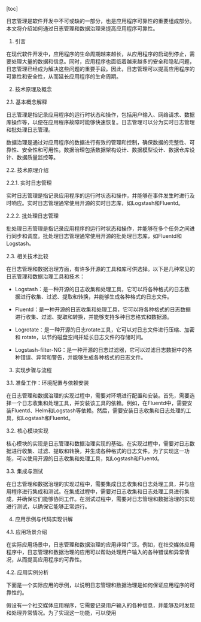 
[toc]                    
                
                
日志管理是软件开发中不可或缺的一部分，也是应用程序可靠性的重要组成部分。本文将介绍如何通过日志管理和数据治理来提高应用程序可靠性。

1. 引言

在现代软件开发中，应用程序的生命周期越来越长，从应用程序的启动到停止，需要处理大量的数据和信息。同时，应用程序也面临着越来越多的安全和隐私问题，日志管理已经成为解决这些问题的重要手段。因此，日志管理可以提高应用程序的可靠性和安全性，从而延长应用程序的生命周期。

2. 技术原理及概念

2.1. 基本概念解释

日志管理是指记录应用程序的运行时状态和操作，包括用户输入、网络请求、数据库操作等，以便在应用程序故障时能够快速恢复。日志管理可以分为实时日志管理和批处理日志管理。

数据治理是通过对应用程序的数据进行有效的管理和控制，确保数据的完整性、可靠性、安全性和可用性。数据治理包括数据架构设计、数据模型设计、数据仓库设计、数据质量监控等。

2.2. 技术原理介绍

2.2.1. 实时日志管理

实时日志管理是指记录应用程序的运行时状态和操作，并能够在事件发生时进行及时响应。实时日志管理通常使用开源的实时日志库，如Logstash和Fluentd。

2.2.2. 批处理日志管理

批处理日志管理是指记录应用程序的运行时状态和操作，并能够在多个任务之间进行同步和调度。批处理日志管理通常使用开源的批处理日志库，如Fluentd和Logstash。

2.3. 相关技术比较

在日志管理和数据治理方面，有许多开源的工具和库可供选择。以下是几种常见的日志管理和数据治理工具和技术：

- Logstash：是一种开源的日志收集和处理工具，它可以将各种格式的日志数据进行收集、过滤、提取和转换，并能够生成各种格式的日志文件。

- Fluentd：是一种开源的日志收集和处理工具，它可以将各种格式的日志数据进行收集、过滤、提取和转换，并能够支持多种日志格式和数据源。

- Logrotate：是一种开源的日志rotate工具，它可以对日志文件进行压缩、加密和 rotate，以节约磁盘空间并延长日志文件的存储时间。

- Logstash-filter-NG：是一种开源的日志过滤器，它可以过滤日志数据中的各种错误、异常和警告，并能够生成各种格式的日志文件。

3. 实现步骤与流程

3.1. 准备工作：环境配置与依赖安装

在日志管理和数据治理的实现过程中，需要对环境进行配置和安装。首先，需要选择一个日志收集和处理工具，并安装该工具的依赖。例如，在Fluentd中，需要安装Fluentd、Helm和Logstash等依赖。然后，需要安装日志收集和日志处理的工具，如Logstash和Fluentd。

3.2. 核心模块实现

核心模块的实现是日志管理和数据治理实现的基础。在实现过程中，需要对日志数据进行收集、过滤、提取和转换，并生成各种格式的日志文件。为了实现这一功能，可以使用开源的日志收集和处理工具，如Logstash和Fluentd。

3.3. 集成与测试

在日志管理和数据治理的实现过程中，需要集成日志收集和日志处理工具，并与应用程序进行集成和测试。在集成过程中，需要对日志收集和日志处理工具进行集成，并确保它们能够协同工作。在测试过程中，需要对日志管理和数据治理的实现进行测试，以确保它能够正常运行。

4. 应用示例与代码实现讲解

4.1. 应用场景介绍

在实际应用场景中，日志管理和数据治理的应用非常广泛。例如，在社交媒体应用程序中，日志管理和数据治理的应用可以帮助处理用户输入的各种错误和异常情况，从而提高应用程序的可靠性。

4.2. 应用实例分析

下面是一个实际应用的示例，以说明日志管理和数据治理是如何保证应用程序的可靠性的。

假设有一个社交媒体应用程序，它需要记录用户输入的各种信息，并能够及时发现和处理异常情况。为了实现这一功能，可以使用

